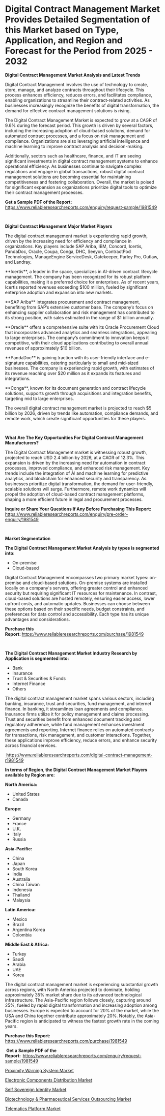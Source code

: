 <p><h1>Digital Contract Management Market Provides Detailed Segmentation of this Market based on Type, Application, and Region and Forecast for the Period from 2025 - 2032</h1></p><p><strong>Digital Contract Management Market Analysis and Latest Trends</strong></p>
<p><p>Digital Contract Management involves the use of technology to create, store, manage, and analyze contracts throughout their lifecycle. This process enhances efficiency, reduces errors, and facilitates compliance, enabling organizations to streamline their contract-related activities. As businesses increasingly recognize the benefits of digital transformation, the demand for effective contract management solutions is rising.</p><p>The Digital Contract Management Market is expected to grow at a CAGR of 9.6% during the forecast period. This growth is driven by several factors, including the increasing adoption of cloud-based solutions, demand for automated contract processes, and a focus on risk management and compliance. Organizations are also leveraging artificial intelligence and machine learning to improve contract analysis and decision-making.</p><p>Additionally, sectors such as healthcare, finance, and IT are seeing significant investments in digital contract management systems to enhance operational efficiency. As businesses continue to navigate complex regulations and engage in global transactions, robust digital contract management solutions are becoming essential for maintaining competitiveness and fostering collaboration. Overall, the market is poised for significant expansion as organizations prioritize digital tools to optimize their contract management processes.</p></p>
<p><strong>Get a Sample PDF of the Report:&nbsp;</strong> <a href="https://www.reliableresearchreports.com/enquiry/request-sample/1981549?utm_campaign=48&utm_medium=2&utm_source=Github&utm_content=ia&utm_term=10032025&utm_id=digital-contract-management">https://www.reliableresearchreports.com/enquiry/request-sample/1981549</a></p>
<p>&nbsp;</p>
<p><strong>Digital Contract Management Major Market Players</strong></p>
<p><p>The digital contract management market is experiencing rapid growth, driven by the increasing need for efficiency and compliance in organizations. Key players include SAP Ariba, IBM, Concord, Icertis, PandaDoc, Oracle, Coupa, Conga, DHC, Seeyon, ContractPod Technologies, ManageEngine ServiceDesk, Gatekeeper, Parley Pro, Outlaw, and Landray.</p><p>**Icertis**, a leader in the space, specializes in AI-driven contract lifecycle management. The company has been recognized for its robust platform capabilities, making it a preferred choice for enterprises. As of recent years, Icertis reported revenues exceeding $100 million, fueled by significant enterprise adoption and expansion into new markets.</p><p>**SAP Ariba** integrates procurement and contract management, benefiting from SAP’s extensive customer base. The company’s focus on enhancing supplier collaboration and risk management has contributed to its strong position, with sales estimated in the range of $1 billion annually.</p><p>**Oracle** offers a comprehensive suite with its Oracle Procurement Cloud that incorporates advanced analytics and seamless integrations, appealing to large enterprises. The company’s commitment to innovation keeps it competitive, with their cloud applications contributing to overall annual revenues of approximately $10 billion.</p><p>**PandaDoc** is gaining traction with its user-friendly interface and e-signature capabilities, catering particularly to small and mid-sized businesses. The company is experiencing rapid growth, with estimates of its revenue reaching over $20 million as it expands its features and integrations.</p><p>**Conga**, known for its document generation and contract lifecycle solutions, supports growth through acquisitions and integration benefits, targeting mid to large enterprises.</p><p>The overall digital contract management market is projected to reach $5 billion by 2026, driven by trends like automation, compliance demands, and remote work, which create significant opportunities for these players.</p></p>
<p>&nbsp;</p>
<p><strong>What Are The Key Opportunities For Digital Contract Management Manufacturers?</strong></p>
<p><p>The Digital Contract Management market is witnessing robust growth, projected to reach USD 2.4 billion by 2026, at a CAGR of 12.3%. This expansion is driven by the increasing need for automation in contract processes, improved compliance, and enhanced risk management. Key trends include the integration of AI and machine learning for predictive analytics, and blockchain for enhanced security and transparency. As businesses prioritize digital transformation, the demand for user-friendly, scalable solutions will surge. Furthermore, remote work dynamics will propel the adoption of cloud-based contract management platforms, shaping a more efficient future in legal and procurement processes.</p></p>
<p><strong>Inquire or Share Your Questions If Any Before Purchasing This Report:</strong> <a href="https://www.reliableresearchreports.com/enquiry/pre-order-enquiry/1981549?utm_campaign=48&utm_medium=2&utm_source=Github&utm_content=ia&utm_term=10032025&utm_id=digital-contract-management">https://www.reliableresearchreports.com/enquiry/pre-order-enquiry/1981549</a></p>
<p>&nbsp;</p>
<p><strong>Market Segmentation</strong></p>
<p><strong>The Digital Contract Management Market Analysis by types is segmented into:</strong></p>
<p><ul><li>On-premise</li><li>Cloud-based</li></ul></p>
<p><p>Digital Contract Management encompasses two primary market types: on-premise and cloud-based solutions. On-premise systems are installed locally on a company's servers, offering greater control and enhanced security but requiring significant IT resources for maintenance. In contrast, cloud-based solutions are hosted remotely, ensuring easier access, lower upfront costs, and automatic updates. Businesses can choose between these options based on their specific needs, budget constraints, and preferences for data control and accessibility. Each type has its unique advantages and considerations.</p></p>
<p><strong>Purchase this Report:&nbsp;</strong><a href="https://www.reliableresearchreports.com/purchase/1981549?utm_campaign=48&utm_medium=2&utm_source=Github&utm_content=ia&utm_term=10032025&utm_id=digital-contract-management">https://www.reliableresearchreports.com/purchase/1981549</a></p>
<p>&nbsp;</p>
<p><strong>The Digital Contract Management Market Industry Research by Application is segmented into:</strong></p>
<p><ul><li>Bank</li><li>Insurance</li><li>Trust & Securities & Funds</li><li>Internet Finance</li><li>Others</li></ul></p>
<p><p>The digital contract management market spans various sectors, including banking, insurance, trust and securities, fund management, and internet finance. In banking, it streamlines loan agreements and compliance. Insurance firms utilize it for policy management and claims processing. Trust and securities benefit from enhanced document tracking and regulatory adherence, while fund management enhances investment agreements and reporting. Internet finance relies on automated contracts for transactions, risk management, and customer interactions. Together, these applications improve efficiency, reduce errors, and enhance security across financial services.</p></p>
<p><a href="https://www.reliableresearchreports.com/digital-contract-management-r1981549?utm_campaign=48&utm_medium=2&utm_source=Github&utm_content=ia&utm_term=10032025&utm_id=digital-contract-management">&nbsp;https://www.reliableresearchreports.com/digital-contract-management-r1981549</a></p>
<p><strong>In terms of Region, the Digital Contract Management Market Players available by Region are:</strong></p>
<p>
    <p> <strong> North America: </strong>
        <ul>
            <li>United States</li>
            <li>Canada</li>
        </ul>
        </p> 
    <p> <strong> Europe: </strong>
        <ul>
            <li>Germany</li>
            <li>France</li>
            <li>U.K.</li>
            <li>Italy</li>
            <li>Russia</li>
        </ul>
        </p> 
    <p> <strong> Asia-Pacific: </strong>
        <ul>
            <li>China</li>
            <li>Japan</li>
            <li>South Korea</li>
            <li>India</li>
            <li>Australia</li>
            <li>China Taiwan</li>
            <li>Indonesia</li>
            <li>Thailand</li>
            <li>Malaysia</li>
        </ul>
        </p> 
    <p> <strong> Latin America: </strong>
        <ul>
            <li>Mexico</li>
            <li>Brazil</li>
            <li>Argentina Korea</li>
            <li>Colombia</li>
        </ul>
        </p> 
    <p> <strong> Middle East & Africa: </strong>
        <ul>
            <li>Turkey</li>
            <li>Saudi</li>
            <li>Arabia</li>
            <li>UAE</li>
            <li>Korea</li>
        </ul>
    </p>
    </p>
<p><p>The digital contract management market is experiencing substantial growth across regions, with North America projected to dominate, holding approximately 35% market share due to its advanced technological infrastructure. The Asia-Pacific region follows closely, capturing around 25%, fueled by rapid digital transformation and increasing adoption among businesses. Europe is expected to account for 20% of the market, while the USA and China together contribute approximately 20%. Notably, the Asia-Pacific region is anticipated to witness the fastest growth rate in the coming years.</p></p>
<p><strong>Purchase this Report: </strong><a href="https://www.reliableresearchreports.com/purchase/1981549?utm_campaign=48&utm_medium=2&utm_source=Github&utm_content=ia&utm_term=10032025&utm_id=digital-contract-management">https://www.reliableresearchreports.com/purchase/1981549</a></p>
<p>&nbsp;<strong>Get a Sample PDF of the Report:&nbsp;&nbsp;</strong><a href="https://www.reliableresearchreports.com/enquiry/request-sample/1981549?utm_campaign=48&utm_medium=2&utm_source=Github&utm_content=ia&utm_term=10032025&utm_id=digital-contract-management">https://www.reliableresearchreports.com/enquiry/request-sample/1981549</a></p>
<p><strong></strong></p>
<p><p><a href="https://github.com/hutchkloor4x/Market-Research-Report-List-1/blob/main/proximity-warning-system-market.md?utm_campaign=48&utm_medium=2&utm_source=Github&utm_content=ia&utm_term=10032025&utm_id=digital-contract-management">Proximity Warning System Market</a></p><p><a href="https://github.com/berkemiars2j/Market-Research-Report-List-1/blob/main/electronic-components-distribution-market.md?utm_campaign=48&utm_medium=2&utm_source=Github&utm_content=ia&utm_term=10032025&utm_id=digital-contract-management">Electronic Components Distribution Market</a></p><p><a href="https://github.com/kaforarvero/Market-Research-Report-List-1/blob/main/self-sovereign-identity-market.md?utm_campaign=48&utm_medium=2&utm_source=Github&utm_content=ia&utm_term=10032025&utm_id=digital-contract-management">Self Sovereign Identity Market</a></p><p><a href="https://github.com/variothonia/Market-Research-Report-List-1/blob/main/biotechnology-pharmaceutical-services-outsourcing-market.md?utm_campaign=48&utm_medium=2&utm_source=Github&utm_content=ia&utm_term=10032025&utm_id=digital-contract-management">Biotechnology & Pharmaceutical Services Outsourcing Market</a></p><p><a href="https://github.com/djihencygnel74/Market-Research-Report-List-1/blob/main/telematics-platform-market.md?utm_campaign=48&utm_medium=2&utm_source=Github&utm_content=ia&utm_term=10032025&utm_id=digital-contract-management">Telematics Platform Market</a></p></p>